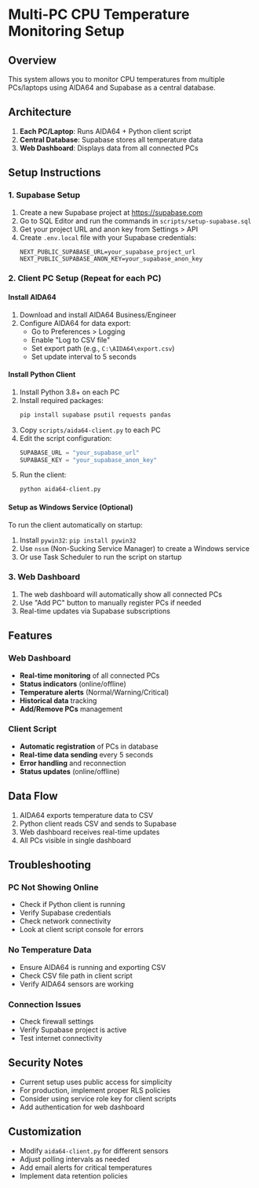 # Multi-PC CPU Temperature Monitoring Setup

## Overview
This system allows you to monitor CPU temperatures from multiple PCs/laptops using AIDA64 and Supabase as a central database.

## Architecture
1. **Each PC/Laptop**: Runs AIDA64 + Python client script
2. **Central Database**: Supabase stores all temperature data
3. **Web Dashboard**: Displays data from all connected PCs

## Setup Instructions

### 1. Supabase Setup
1. Create a new Supabase project at https://supabase.com
2. Go to SQL Editor and run the commands in `scripts/setup-supabase.sql`
3. Get your project URL and anon key from Settings > API
4. Create `.env.local` file with your Supabase credentials:
   ```
   NEXT_PUBLIC_SUPABASE_URL=your_supabase_project_url
   NEXT_PUBLIC_SUPABASE_ANON_KEY=your_supabase_anon_key
   ```

### 2. Client PC Setup (Repeat for each PC)

#### Install AIDA64
1. Download and install AIDA64 Business/Engineer
2. Configure AIDA64 for data export:
   - Go to Preferences > Logging
   - Enable "Log to CSV file"
   - Set export path (e.g., `C:\AIDA64\export.csv`)
   - Set update interval to 5 seconds

#### Install Python Client
1. Install Python 3.8+ on each PC
2. Install required packages:
   ```bash
   pip install supabase psutil requests pandas
   ```
3. Copy `scripts/aida64-client.py` to each PC
4. Edit the script configuration:
   ```python
   SUPABASE_URL = "your_supabase_url"
   SUPABASE_KEY = "your_supabase_anon_key"
   ```
5. Run the client:
   ```bash
   python aida64-client.py
   ```

#### Setup as Windows Service (Optional)
To run the client automatically on startup:
1. Install `pywin32`: `pip install pywin32`
2. Use `nssm` (Non-Sucking Service Manager) to create a Windows service
3. Or use Task Scheduler to run the script on startup

### 3. Web Dashboard
1. The web dashboard will automatically show all connected PCs
2. Use "Add PC" button to manually register PCs if needed
3. Real-time updates via Supabase subscriptions

## Features

### Web Dashboard
- **Real-time monitoring** of all connected PCs
- **Status indicators** (online/offline)
- **Temperature alerts** (Normal/Warning/Critical)
- **Historical data** tracking
- **Add/Remove PCs** management

### Client Script
- **Automatic registration** of PCs in database
- **Real-time data sending** every 5 seconds
- **Error handling** and reconnection
- **Status updates** (online/offline)

## Data Flow
1. AIDA64 exports temperature data to CSV
2. Python client reads CSV and sends to Supabase
3. Web dashboard receives real-time updates
4. All PCs visible in single dashboard

## Troubleshooting

### PC Not Showing Online
- Check if Python client is running
- Verify Supabase credentials
- Check network connectivity
- Look at client script console for errors

### No Temperature Data
- Ensure AIDA64 is running and exporting CSV
- Check CSV file path in client script
- Verify AIDA64 sensors are working

### Connection Issues
- Check firewall settings
- Verify Supabase project is active
- Test internet connectivity

## Security Notes
- Current setup uses public access for simplicity
- For production, implement proper RLS policies
- Consider using service role key for client scripts
- Add authentication for web dashboard

## Customization
- Modify `aida64-client.py` for different sensors
- Adjust polling intervals as needed
- Add email alerts for critical temperatures
- Implement data retention policies